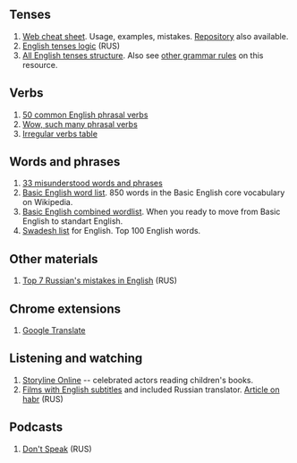 
## Tenses

1. [Web cheat sheet](https://agalitsyn.github.io/english-cheatsheet/). Usage, examples, mistakes. [Repository](https://github.com/agalitsyn/english-cheatsheet) also available.
1. [English tenses logic](https://habr.com/post/43165/) (RUS)
1. [All English tenses structure](http://speakspeak.com/resources/english-grammar-rules/structure-of-english-tenses). Also see [other grammar rules](http://speakspeak.com/resources/english-grammar-rules) on this resource.

## Verbs

1. [50 common English phrasal verbs](assets/common_phrasal_verbs.pdf)
1. [Wow, such many phrasal verbs](assets/phrasal_verbs.pdf)
1. [Irregular verbs table](assets/irregular_verbs.pdf)

## Words and phrases

1. [33 misunderstood words and phrases](assets/misunderstood_words.jpg)
1. [Basic English word list](https://en.wiktionary.org/wiki/Appendix:Basic_English_word_list). 850 words in the Basic English core vocabulary on Wikipedia.
1. [Basic English combined wordlist](https://simple.wikipedia.org/wiki/Wikipedia:Basic_English_combined_wordlist). When you ready to move from Basic English to standart English.
1. [Swadesh list](https://en.wikipedia.org/wiki/Swadesh_list) for English. Top 100 English words.

## Other materials

1. [Top 7 Russian's mistakes in English](https://habr.com/company/taucraft/blog/145755/) (RUS)

## Chrome extensions

1. [Google Translate](https://chrome.google.com/webstore/detail/google-translate/aapbdbdomjkkjkaonfhkkikfgjllcleb)


## Listening and watching

1. [Storyline Online](https://www.storylineonline.net/) -- celebrated actors reading children's books.
1. [Films with English subtitles](http://www.hamatata.com/lib) and included Russian translator. [Article on habr](https://habr.com/post/227055/) (RUS)


## Podcasts

1. [Don't Speak](https://dontspeak.podster.fm/) (RUS)
